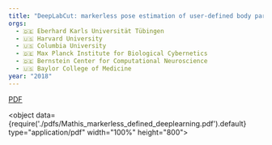 ```yaml
---
title: "DeepLabCut: markerless pose estimation of user-defined body parts with deep learning"
orgs:
  - 🇩🇪 Eberhard Karls Universität Tübingen
  - 🇺🇸 Harvard University
  - 🇺🇸 Columbia University
  - 🇩🇪 Max Planck Institute for Biological Cybernetics
  - 🇩🇪 Bernstein Center for Computational Neuroscience
  - 🇺🇸 Baylor College of Medicine
year: "2018"
---
```


[PDF](pdfs/Mathis_markerless_defined_deeplearning.pdf)

<object data={require('./pdfs/Mathis_markerless_defined_deeplearning.pdf').default} type="application/pdf" width="100%" height="800"></object>

